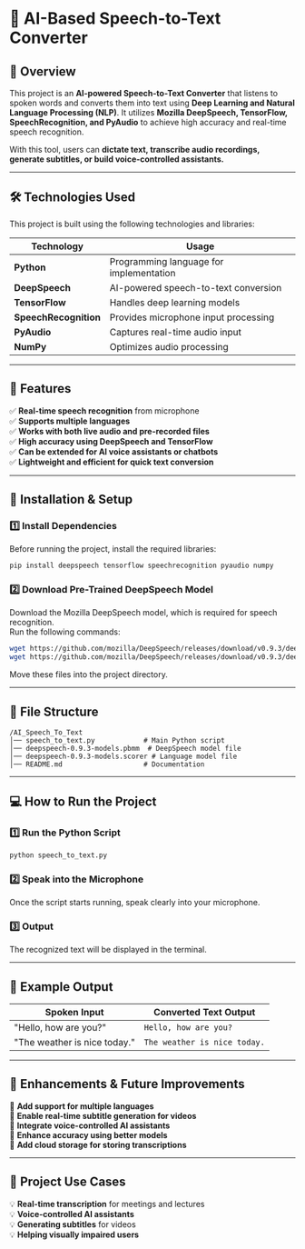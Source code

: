 # 🎤 **AI-Based Speech-to-Text Converter**  

## 📌 **Overview**  
This project is an **AI-powered Speech-to-Text Converter** that listens to spoken words and converts them into text using **Deep Learning and Natural Language Processing (NLP)**. It utilizes **Mozilla DeepSpeech, TensorFlow, SpeechRecognition, and PyAudio** to achieve high accuracy and real-time speech recognition.  

With this tool, users can **dictate text, transcribe audio recordings, generate subtitles, or build voice-controlled assistants.**  

---

## 🛠️ **Technologies Used**  
This project is built using the following technologies and libraries:  

| **Technology**    | **Usage**  |
|-------------------|-----------|
| **Python**       | Programming language for implementation |
| **DeepSpeech**   | AI-powered speech-to-text conversion |
| **TensorFlow**   | Handles deep learning models |
| **SpeechRecognition** | Provides microphone input processing |
| **PyAudio**      | Captures real-time audio input |
| **NumPy**        | Optimizes audio processing |

---

## 📜 **Features**  
✅ **Real-time speech recognition** from microphone  
✅ **Supports multiple languages**  
✅ **Works with both live audio and pre-recorded files**  
✅ **High accuracy using DeepSpeech and TensorFlow**  
✅ **Can be extended for AI voice assistants or chatbots**  
✅ **Lightweight and efficient for quick text conversion**  

---

## 🚀 **Installation & Setup**  

### **1️⃣ Install Dependencies**  
Before running the project, install the required libraries:  
```sh
pip install deepspeech tensorflow speechrecognition pyaudio numpy
```

### **2️⃣ Download Pre-Trained DeepSpeech Model**  
Download the Mozilla DeepSpeech model, which is required for speech recognition.  
Run the following commands:  

```sh
wget https://github.com/mozilla/DeepSpeech/releases/download/v0.9.3/deepspeech-0.9.3-models.pbmm
wget https://github.com/mozilla/DeepSpeech/releases/download/v0.9.3/deepspeech-0.9.3-models.scorer
```
Move these files into the project directory.

---

## 📂 **File Structure**  
```
/AI_Speech_To_Text
│── speech_to_text.py            # Main Python script
│── deepspeech-0.9.3-models.pbmm  # DeepSpeech model file
│── deepspeech-0.9.3-models.scorer # Language model file
│── README.md                    # Documentation
```

---

## 💻 **How to Run the Project**  

### **1️⃣ Run the Python Script**  
```sh
python speech_to_text.py
```

### **2️⃣ Speak into the Microphone**  
Once the script starts running, speak clearly into your microphone.  

### **3️⃣ Output**  
The recognized text will be displayed in the terminal.

---

## 📝 **Example Output**  

| **Spoken Input**           | **Converted Text Output** |
|---------------------------|--------------------------|
| "Hello, how are you?"     | `Hello, how are you?` |
| "The weather is nice today." | `The weather is nice today.` |

---

## 🎯 **Enhancements & Future Improvements**  
🔹 **Add support for multiple languages**  
🔹 **Enable real-time subtitle generation for videos**  
🔹 **Integrate voice-controlled AI assistants**  
🔹 **Enhance accuracy using better models**  
🔹 **Add cloud storage for storing transcriptions**  

---

## 🎤 **Project Use Cases**  
💡 **Real-time transcription** for meetings and lectures  
💡 **Voice-controlled AI assistants**  
💡 **Generating subtitles** for videos  
💡 **Helping visually impaired users**  

